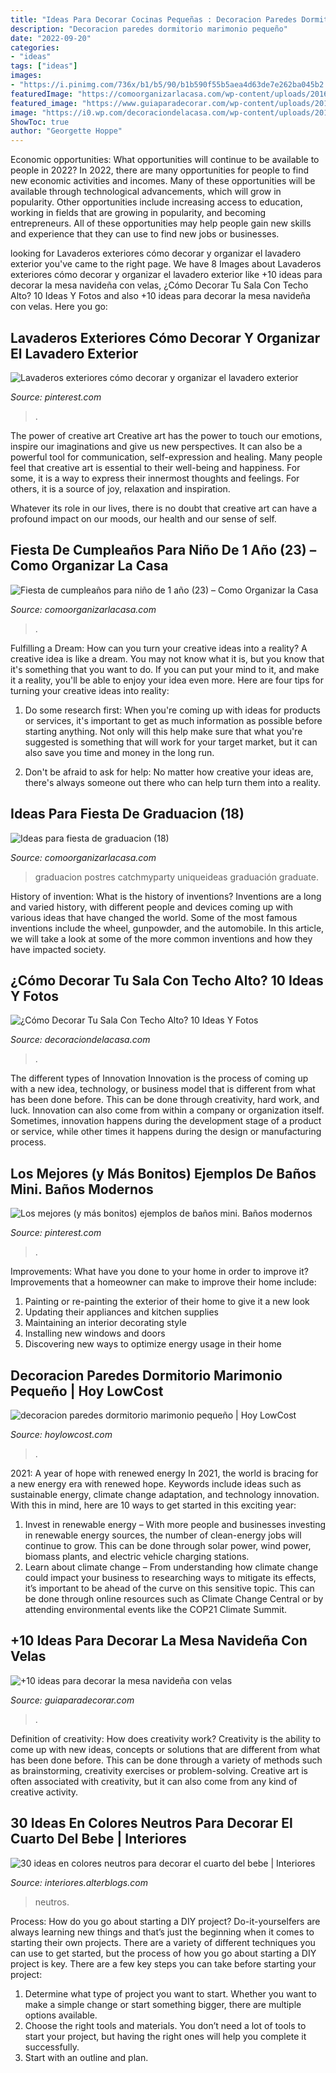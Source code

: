 ```yaml
---
title: "Ideas Para Decorar Cocinas Pequeñas : Decoracion Paredes Dormitorio Marimonio Pequeño"
description: "Decoracion paredes dormitorio marimonio pequeño"
date: "2022-09-20"
categories:
- "ideas"
tags: ["ideas"]
images:
- "https://i.pinimg.com/736x/b1/b5/90/b1b590f55b5aea4d63de7e262ba045b2.jpg"
featuredImage: "https://comoorganizarlacasa.com/wp-content/uploads/2016/05/Ideas-para-fiesta-de-graduacion-18.jpg"
featured_image: "https://www.guiaparadecorar.com/wp-content/uploads/2019/12/Ideas-para-decorar-la-mesa-navidena-7.jpg"
image: "https://i0.wp.com/decoraciondelacasa.com/wp-content/uploads/2016/10/decorar-sala-techo-alto-4.jpg"
ShowToc: true
author: "Georgette Hoppe"
---
```



Economic opportunities: What opportunities will continue to be available to people in 2022?
In 2022, there are many opportunities for people to find new economic activities and incomes. Many of these opportunities will be available through technological advancements, which will grow in popularity. Other opportunities include increasing access to education, working in fields that are growing in popularity, and becoming entrepreneurs. All of these opportunities may help people gain new skills and experience that they can use to find new jobs or businesses.

	

		
looking for Lavaderos exteriores cómo decorar y organizar el lavadero exterior you've came to the right page. We have 8 Images about Lavaderos exteriores cómo decorar y organizar el lavadero exterior like +10 ideas para decorar la mesa navideña con velas, ¿Cómo Decorar Tu Sala Con Techo Alto? 10 Ideas Y Fotos and also +10 ideas para decorar la mesa navideña con velas. Here you go:
		
    
## Lavaderos Exteriores Cómo Decorar Y Organizar El Lavadero Exterior

<img loading=lazy src="https://i.pinimg.com/736x/b1/b5/90/b1b590f55b5aea4d63de7e262ba045b2.jpg" onerror="this.onerror=null;this.src='https://tse1.mm.bing.net/th?id=OIP.Tmrud4lqRZKs8hs9H2kDGAHaKE&amp;pid=15.1';" alt="Lavaderos exteriores cómo decorar y organizar el lavadero exterior">

_Source: pinterest.com_

>. 

	

The power of creative art
Creative art has the power to touch our emotions, inspire our imaginations and give us new perspectives. It can also be a powerful tool for communication, self-expression and healing.
Many people feel that creative art is essential to their well-being and happiness. For some, it is a way to express their innermost thoughts and feelings. For others, it is a source of joy, relaxation and inspiration.

Whatever its role in our lives, there is no doubt that creative art can have a profound impact on our moods, our health and our sense of self.

    
## Fiesta De Cumpleaños Para Niño De 1 Año (23) – Como Organizar La Casa

<img loading=lazy src="https://comoorganizarlacasa.com/wp-content/uploads/2016/06/Fiesta-de-cumpleaños-para-niño-de-1-año-23.jpg" onerror="this.onerror=null;this.src='https://tse4.mm.bing.net/th?id=OIP.HtHY1tM3hjqpzDdQyu8GKwHaJ3&amp;pid=15.1';" alt="Fiesta de cumpleaños para niño de 1 año (23) – Como Organizar la Casa">

_Source: comoorganizarlacasa.com_

>. 

	

Fulfilling a Dream: How can you turn your creative ideas into a reality?
A creative idea is like a dream. You may not know what it is, but you know that it's something that you want to do. If you can put your mind to it, and make it a reality, you'll be able to enjoy your idea even more. Here are four tips for turning your creative ideas into reality:
1. Do some research first: When you're coming up with ideas for products or services, it's important to get as much information as possible before starting anything. Not only will this help make sure that what you're suggested is something that will work for your target market, but it can also save you time and money in the long run.

2. Don't be afraid to ask for help: No matter how creative your ideas are, there's always someone out there who can help turn them into a reality.

    
## Ideas Para Fiesta De Graduacion (18)

<img loading=lazy src="https://comoorganizarlacasa.com/wp-content/uploads/2016/05/Ideas-para-fiesta-de-graduacion-18.jpg" onerror="this.onerror=null;this.src='https://tse2.mm.bing.net/th?id=OIP.MVq4WikEv-acodmCOX1-7wAAAA&amp;pid=15.1';" alt="Ideas para fiesta de graduacion (18)">

_Source: comoorganizarlacasa.com_

>graduacion postres catchmyparty uniqueideas graduación graduate. 

	

History of invention: What is the history of inventions?
Inventions are a long and varied history, with different people and devices coming up with various ideas that have changed the world. Some of the most famous inventions include the wheel, gunpowder, and the automobile. In this article, we will take a look at some of the more common inventions and how they have impacted society.

    
## ¿Cómo Decorar Tu Sala Con Techo Alto? 10 Ideas Y Fotos

<img loading=lazy src="https://i0.wp.com/decoraciondelacasa.com/wp-content/uploads/2016/10/decorar-sala-techo-alto-4.jpg" onerror="this.onerror=null;this.src='https://tse4.mm.bing.net/th?id=OIP.G0iYLQoJgS-fCjZmIhb6_gHaLM&amp;pid=15.1';" alt="¿Cómo Decorar Tu Sala Con Techo Alto? 10 Ideas Y Fotos">

_Source: decoraciondelacasa.com_

>. 

	

The different types of Innovation
Innovation is the process of coming up with a new idea, technology, or business model that is different from what has been done before. This can be done through creativity, hard work, and luck. Innovation can also come from within a company or organization itself. Sometimes, innovation happens during the development stage of a product or service, while other times it happens during the design or manufacturing process.

    
## Los Mejores (y Más Bonitos) Ejemplos De Baños Mini. Baños Modernos

<img loading=lazy src="https://i.pinimg.com/736x/2f/1b/ac/2f1bac31cea557af1b278a739ac5703c.jpg" onerror="this.onerror=null;this.src='https://tse4.mm.bing.net/th?id=OIP.ZWBcKPJVtgvmpeV9BzgJwgHaKe&amp;pid=15.1';" alt="Los mejores (y más bonitos) ejemplos de baños mini. Baños modernos">

_Source: pinterest.com_

>. 

	

Improvements: What have you done to your home in order to improve it?
Improvements that a homeowner can make to improve their home include: 
1. Painting or re-painting the exterior of their home to give it a new look 
2. Updating their appliances and kitchen supplies 
3. Maintaining an interior decorating style 
4. Installing new windows and doors 
5. Discovering new ways to optimize energy usage in their home 

    
## Decoracion Paredes Dormitorio Marimonio Pequeño | Hoy LowCost

<img loading=lazy src="https://hoylowcost.com/wp-content/uploads/2015/10/decoracion-paredes-dormitorio-marimonio-pequeño.jpg" onerror="this.onerror=null;this.src='https://tse1.mm.bing.net/th?id=OIP.7S9UYFETrjju1wGhS2wk1AHaHa&amp;pid=15.1';" alt="decoracion paredes dormitorio marimonio pequeño | Hoy LowCost">

_Source: hoylowcost.com_

>. 

	

2021: A year of hope with renewed energy
In 2021, the world is bracing for a new energy era with renewed hope. Keywords include ideas such as sustainable energy, climate change adaptation, and technology innovation. With this in mind, here are 10 ways to get started in this exciting year:
1. Invest in renewable energy – With more people and businesses investing in renewable energy sources, the number of clean-energy jobs will continue to grow. This can be done through solar power, wind power, biomass plants, and electric vehicle charging stations.
2. Learn about climate change – From understanding how climate change could impact your business to researching ways to mitigate its effects, it’s important to be ahead of the curve on this sensitive topic. This can be done through online resources such as Climate Change Central or by attending environmental events like the COP21 Climate Summit.

    
## +10 Ideas Para Decorar La Mesa Navideña Con Velas

<img loading=lazy src="https://www.guiaparadecorar.com/wp-content/uploads/2019/12/Ideas-para-decorar-la-mesa-navidena-7.jpg" onerror="this.onerror=null;this.src='https://tse4.mm.bing.net/th?id=OIP.tNCNyKURr3SjXBC2ienPmQHaLH&amp;pid=15.1';" alt="+10 ideas para decorar la mesa navideña con velas">

_Source: guiaparadecorar.com_

>. 

	

Definition of creativity: How does creativity work?
Creativity is the ability to come up with new ideas, concepts or solutions that are different from what has been done before. This can be done through a variety of methods such as brainstorming, creativity exercises or problem-solving. Creative art is often associated with creativity, but it can also come from any kind of creative activity.

    
## 30 Ideas En Colores Neutros Para Decorar El Cuarto Del Bebe | Interiores

<img loading=lazy src="https://interiores.alterblogs.com/wp-content/uploads/2016/04/30-ideas-para-el-cuarto-del-bebe-26.jpg" onerror="this.onerror=null;this.src='https://tse3.mm.bing.net/th?id=OIP.GNlUqMlH_6fA2QmpAO6FwgHaJI&amp;pid=15.1';" alt="30 ideas en colores neutros para decorar el cuarto del bebe | Interiores">

_Source: interiores.alterblogs.com_

>neutros. 

	

Process: How do you go about starting a DIY project?
Do-it-yourselfers are always learning new things and that’s just the beginning when it comes to starting their own projects. There are a variety of different techniques you can use to get started, but the process of how you go about starting a DIY project is key. 
There are a few key steps you can take before starting your project:

1. Determine what type of project you want to start. Whether you want to make a simple change or start something bigger, there are multiple options available.
2. Choose the right tools and materials. You don’t need a lot of tools to start your project, but having the right ones will help you complete it successfully. 
3. Start with an outline and plan.

